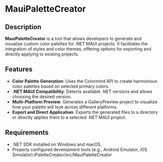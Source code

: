 # MauiPaletteCreator

## Description

**MauiPaletteCreator** is a tool that allows developers to generate and visualize custom color palettes for .NET MAUI projects. It facilitates the integration of styles and color themes, offering options for exporting and directly applying to existing projects.

## Features

- **Color Palette Generation**: Uses the Colormind API to create harmonious color palettes based on selected primary colors.
- **.NET MAUI Compatibility**: Detects available .NET versions and allows choosing the desired version.
- **Multi-Platform Preview**: Generates a GalleryPreview project to visualize how your palette will look across different platforms.
- **Export and Direct Application**: Exports the generated files to a directory or directly applies them to a selected .NET MAUI project.

## Requirements

- .NET SDK installed on Windows and macOS.
- Properly configured development tools (e.g., Android Emulator, iOS Simulator).iPaletteCreator/src/MauiPaletteCreator
```


